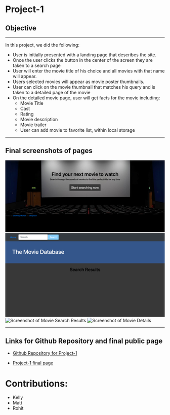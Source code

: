 # Project-1

## Objective
-----
In this project, we did the following:

- User is initially presented with a landing page that describes the site.
- Once the user clicks the button in the center of the screen they are taken to a search page
- User will enter the movie title of his choice and all movies with that name will appear.
- Users selected movies will appear as movie poster thumbnails.
- User can click on the movie thumbnail that matches his query and is taken to a detailed page of the movie
- On the detailed movie page, user will get facts for the movie including:
    - Movie Title
    - Cast
    - Rating
    - Movie description
    - Movie trailer
    - User can add movie to favorite list, within local storage
-----

## Final screenshots of pages

![Screenshot of Project Landing Page](./assets/images/landing-page.jpg)
![Screenshot of Movie Search Page](./assets/images/movie-search-page.jpg)
![Screenshot of Movie Search Results](./assets/images/movie-search-results.jpg)
![Screenshot of Movie Details](./assets/images/)

-----
## Links for Github Repository and final public page

- [Github Repository for Project-1](https://github.com/ksjefferies/project-1)

- [Project-1 final page](https://ksjefferies.github.io/project-1/)

# Contributions:
- Kelly
- Matt
- Rohit